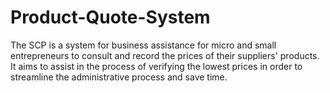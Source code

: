 # Product-Quote-System
 
The SCP is a system for business assistance for micro and small entrepreneurs to consult and record the prices of their suppliers' products.
It aims to assist in the process of verifying the lowest prices in order to streamline the administrative process and save time.
